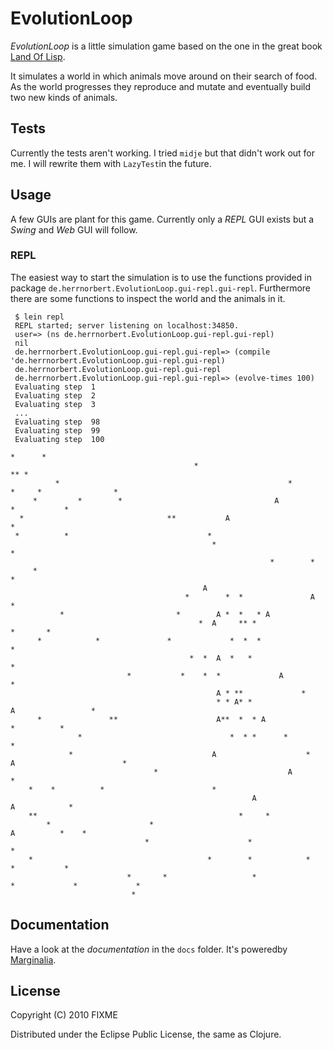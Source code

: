 # EvolutionLoop

_EvolutionLoop_ is a little simulation game based on the one in the
great book [Land Of
Lisp](http://www.amazon.com/Land-Lisp-Learn-Program-Game/dp/1593272812/ref=sr_1_1?ie=UTF8&qid=1293460279&sr=8-1).

It simulates a world in which animals move around on their search of
food. As the world progresses they reproduce and mutate and eventually
build two new kinds of animals.

## Tests

Currently the tests aren't working. I tried `midje` but that didn't
work out for me. I will rewrite them with `LazyTest`in the future.

## Usage

A few GUIs are plant for this game. Currently only a _REPL_ GUI
exists but a _Swing_ and _Web_ GUI will follow.

### REPL 

The easiest way to start the simulation is to use the functions
provided in package
`de.herrnorbert.EvolutionLoop.gui-repl.gui-repl`. Furthermore there
are some functions to inspect the world and the animals in it.

     $ lein repl
     REPL started; server listening on localhost:34850.
     user=> (ns de.herrnorbert.EvolutionLoop.gui-repl.gui-repl)
     nil
     de.herrnorbert.EvolutionLoop.gui-repl.gui-repl=> (compile 'de.herrnorbert.EvolutionLoop.gui-repl.gui-repl)
     de.herrnorbert.EvolutionLoop.gui-repl.gui-repl
     de.herrnorbert.EvolutionLoop.gui-repl.gui-repl=> (evolve-times 100)
     Evaluating step  1
     Evaluating step  2
     Evaluating step  3
     ...
     Evaluating step  98
     Evaluating step  99
     Evaluating step  100
                                                                                           *      *      
                                             *                                     ** *                  
              *                                                   *              *     *                *
         *         *        *                                  A                   *           *         
      *                                **           A                       *                            
     *          *                               *                                                        
                                                 *                                                *      
                                                              *        *                                 
         *                                                                               *               
                                               A                                                         
                                           *        *  *               A              *                  
               *                         *        A *  *   * A                                           
                                              *  A     ** *                          *       *           
          *            *               *             *  *  *                                          *  
                                            *  *  A  *   *                                  *            
                              *           *    *  *             A                       *                
                                                  A * **             *                                   
                                                  * * A* *                A                 *            
          *               **                      A**  *  * A                             *          *   
                   *                                 *  * *      *                     *                 
                 *                               A                    *   A                        *     
                                    *                             A                             *        
        *    *          *                        *                                                       
                                                          A                 A            *               
        **                                             *     *                                           
            *                      *                                                A          *    *    
                                  *                      *                          *                    
        *                                       *        *            *                     *           *
                              *       *                   *                 *             *             *
                               *                                                                         

## Documentation

Have a look at the _documentation_ in the `docs` folder. It's
poweredby [Marginalia](https://github.com/fogus/marginalia).

## License

Copyright (C) 2010 FIXME

Distributed under the Eclipse Public License, the same as Clojure.
